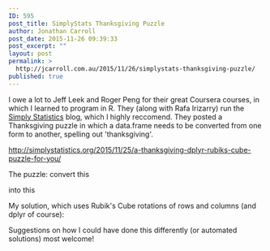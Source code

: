 ```yaml
---
ID: 595
post_title: SimplyStats Thanksgiving Puzzle
author: Jonathan Carroll
post_date: 2015-11-26 09:39:33
post_excerpt: ""
layout: post
permalink: >
  http://jcarroll.com.au/2015/11/26/simplystats-thanksgiving-puzzle/
published: true
---
```

I owe a lot to Jeff Leek and Roger Peng for their great Coursera courses, in which I learned to program in R. They (along with Rafa Irizarry) run the <a href="http://simplystatistics.org/" target="_blank">Simply Statistics</a> blog, which I highly reccomend. They posted a Thanksgiving puzzle in which a data.frame needs to be converted from one form to another, spelling out 'thanksgiving'.

<a href="http://simplystatistics.org/2015/11/25/a-thanksgiving-dplyr-rubiks-cube-puzzle-for-you/">http://simplystatistics.org/2015/11/25/a-thanksgiving-dplyr-rubiks-cube-puzzle-for-you/</a>

The puzzle: convert this

<script src="https://gist.github.com/jtleek/aae1218a8f4d1220e07d.js"></script>

into this

<script src="https://gist.github.com/jtleek/4d4b63a035973231e6d4.js"></script>

My solution, which uses Rubik's Cube rotations of rows and columns (and dplyr of course):

<script src="https://gist.github.com/JonoCarroll/f89e0aae8b6c83ac5818.js"></script>

Suggestions on how I could have done this differently (or automated solutions) most welcome!